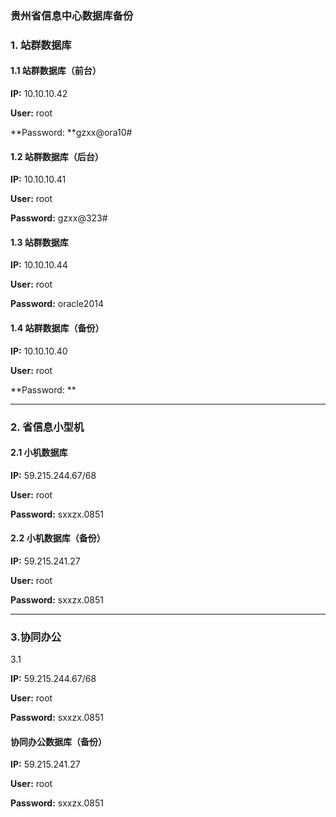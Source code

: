 ### 贵州省信息中心数据库备份

### 1. 站群数据库

#### 1.1 站群数据库（前台）

**IP:** 10.10.10.42

**User:** root

**Password: **gzxx@ora10\#

#### **1.2 站群数据库（后台）**

**IP:** 10.10.10.41

**User:** root

**Password:** gzxx@323\#

#### 1.3 站群数据库

**IP:** 10.10.10.44

**User:** root

**Password:** oracle2014

#### 1.4 站群数据库（备份）

**IP:** 10.10.10.40

**User:** root

**Password: **

---

### **2. 省信息小型机**

#### 2.1 小机数据库

**IP:** 59.215.244.67/68

**User:** root

**Password:** sxxzx.0851

#### 2.2 小机数据库（备份）

**IP:** 59.215.241.27

**User:** root

**Password:** sxxzx.0851

---

### 3.协同办公

3.1

**IP:** 59.215.244.67/68

**User:** root

**Password:** sxxzx.0851

#### 协同办公数据库（备份）

**IP:** 59.215.241.27

**User:** root

**Password:** sxxzx.0851


